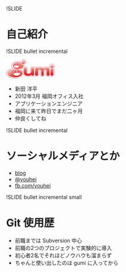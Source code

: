 !SLIDE

# 自己紹介

!SLIDE bullet incremental

![gumi](gu3.png)

* 新田 洋平
* 2012年3月 福岡オフィス入社
* アプリケーションエンジニア
* 福岡に来て昨日でまだ二ヶ月
* 仲良くしてね

!SLIDE bullet incremental

# ソーシャルメディアとか

* [blog](http://blog.youhei.jp/)
* [@youhei](http://twitter.com/youhei)
* [fb.com/youhei](http://www.facebook.com/youhei)

!SLIDE bullet incremental small

# Git 使用歴
* 前職までは Subversion 中心
* 前職の2つのプロジェクトで実験的に導入
* 初心者2名でそれほどノウハウも溜まらず
* ちゃんと使い出したのは gumi に入ってから
